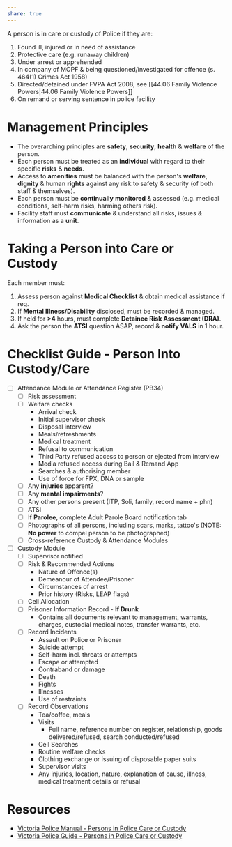 ```yaml
---  
share: true  
---  
```

  
A person is in care or custody of Police if they are:  
1. Found ill, injured or in need of assistance  
2. Protective care (e.g. runaway children)  
3. Under arrest or apprehended  
4. In company of MOPF & being questioned/investigated for offence (s. 464(1) Crimes Act 1958)  
5. Directed/detained under FVPA Act 2008, see [[44.06 Family Violence Powers|44.06 Family Violence Powers]]  
6. On remand or serving sentence in police facility  
  
# Management Principles   
- The overarching principles are **safety**, **security**, **health** & **welfare** of the person.  
- Each person must be treated as an **individual** with regard to their specific **risks** & **needs**.  
- Access to **amenities** must be balanced with the person's **welfare**, **dignity** & human **rights** against any risk to safety & security (of both staff & themselves).  
- Each person must be **continually** **monitored** & assessed (e.g. medical conditions, self-harm risks, harming others risk).  
- Facility staff must **communicate** & understand all risks, issues & information as a **unit**.  
  
# Taking a Person into Care or Custody  
Each member must:  
1. Assess person against **Medical Checklist** & obtain medical assistance if req.  
2. If **Mental Illness/Disability** disclosed, must be recorded & managed.  
3. If held for **>4** hours, must complete **Detainee Risk Assessment (DRA)**.  
4. Ask the person the **ATSI** question ASAP, record & **notify VALS** in 1 hour.  
  
# Checklist Guide - Person Into Custody/Care  
- [ ] Attendance Module or Attendance Register (PB34)  
	- [ ] Risk assessment  
	- [ ] Welfare checks  
		- Arrival check  
		- Initial supervisor check  
		- Disposal interview  
		- Meals/refreshments   
		- Medical treatment  
		- Refusal to communication  
		- Third Party refused access to person or ejected from interview  
		- Media refused access during Bail & Remand App  
		- Searches & authorising member  
		- Use of force for FPX, DNA or sample  
	- [ ] Any **injuries** apparent?  
	- [ ] Any **mental impairments**?  
	- [ ] Any other persons present (ITP, Soli, family, record name + phn)  
	- [ ] ATSI  
	- [ ] If **Parolee**, complete Adult Parole Board notification tab  
	- [ ] Photographs of all persons, including scars, marks, tattoo's (NOTE: **No power** to compel person to be photographed)  
	- [ ] Cross-reference Custody & Attendance Modules  
- [ ] Custody Module  
	- [ ] Supervisor notified  
	- [ ] Risk & Recommended Actions  
		- Nature of Offence(s)  
		- Demeanour of Attendee/Prisoner  
		- Circumstances of arrest  
		- Prior history (Risks, LEAP flags)  
	- [ ] Cell Allocation  
	- [ ] Prisoner Information Record - **If Drunk**  
		- Contains all documents relevant to management, warrants, charges, custodial medical notes, transfer warrants, etc.  
	- [ ] Record Incidents  
		- Assault on Police or Prisoner  
		- Suicide attempt  
		- Self-harm incl. threats or attempts  
		- Escape or attempted  
		- Contraband or damage  
		- Death  
		- Fights  
		- Illnesses  
		- Use of restraints  
	- [ ] Record Observations  
		- Tea/coffee, meals  
		- Visits  
			- Full name, reference number on register, relationship, goods delivered/refused, search conducted/refused  
		- Cell Searches  
		- Routine welfare checks  
		- Clothing exchange or issuing of disposable paper suits  
		- Supervisor visits   
		- Any injuries, location, nature, explanation of cause, illness, medical treatment details or refusal  
  
# Resources  
- [Victoria Police Manual - Persons in Police Care or Custody](https://victoriapolice.sharepoint.com/sites/intranet-vpm/VPM%20Policy/Persons_in_custody/vpmp_personsincustody.pdf)  
- [Victoria Police Guide - Persons in Police Care or Custody](https://victoriapolice.sharepoint.com/sites/intranet-vpm/VPM%20Policy/Persons_in_custody/vpmg_attendancecustodymodules.pdf)  
